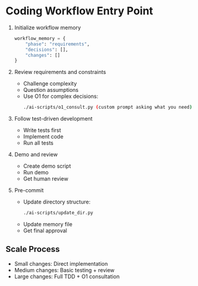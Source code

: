 # Coding Workflow Entry Point

1. Initialize workflow memory
   ```python
   workflow_memory = {
       "phase": "requirements",
       "decisions": [],
       "changes": []
   }
   ```

2. Review requirements and constraints
   - Challenge complexity
   - Question assumptions
   - Use O1 for complex decisions:
     ```bash
     ./ai-scripts/o1_consult.py (custom prompt asking what you need)
     ```

3. Follow test-driven development
   - Write tests first
   - Implement code
   - Run all tests

4. Demo and review
   - Create demo script
   - Run demo
   - Get human review

5. Pre-commit
   - Update directory structure:
     ```bash
     ./ai-scripts/update_dir.py
     ```
   - Update memory file
   - Get final approval

## Scale Process
- Small changes: Direct implementation
- Medium changes: Basic testing + review
- Large changes: Full TDD + O1 consultation